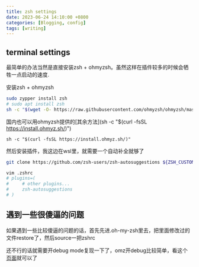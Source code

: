 ```yaml
---
title: zsh settings
date: 2023-06-24 14:10:00 +0800
categories: [Blogging, config]
tags: [writing]
---
```


## terminal settings

最简单的办法当然是直接安装zsh + ohmyzsh。虽然这样在插件较多的时候会牺牲一点启动的速度.

安装zsh + ohmyzsh
```bash
sudo zypper install zsh
# sudo apt install zsh
sh -c "$(wget -O- https://raw.githubusercontent.com/ohmyzsh/ohmyzsh/master/tools/install.sh)"
```

国内也可以用ohmyzsh提供的[其余方法](sh -c "$(curl -fsSL https://install.ohmyz.sh/)")

```shll
sh -c "$(curl -fsSL https://install.ohmyz.sh/)"
```

然后安装插件，我这边在wsl里，就需要一个自动补全就够了

```bash
git clone https://github.com/zsh-users/zsh-autosuggestions ${ZSH_CUSTOM:-~/.oh-my-zsh/custom}/plugins/zsh-autosuggestions

vim .zshrc
# plugins=( 
#     # other plugins...
#     zsh-autosuggestions
# )
```

## 遇到一些很傻逼的问题

如果遇到一些比较傻逼的问题的话，首先先进.oh-my-zsh里去，把里面修改过的文件restore了，然后source一把zshrc

还不行的话就需要开debug mode复现一下了，omz开debug比较简单，看这个[页面](https://github.com/ohmyzsh/ohmyzsh/wiki/Troubleshooting#other-problems)就可以了
